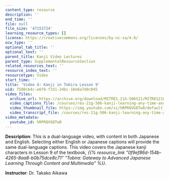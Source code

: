 ```yaml
---
content_type: resource
description: ''
end_time: ''
file: null
file_size: '47153724'
learning_resource_types: []
license: https://creativecommons.org/licenses/by-nc-sa/4.0/
ocw_type: ''
optional_tab_title: ''
optional_text: ''
parent_title: Kanji Video Lectures
parent_type: SupplementalResourceSection
related_resources_text: ''
resource_index_text: ''
resourcetype: Video
start_time: ''
title: 'Video 4: Kanji in Tobira Lesson 9'
uid: 7500c64c-e6f8-f331-24bc-18e8a7d0c045
video_files:
  archive_url: https://archive.org/download/MITRES.21G-506S21/MITRES21G-506S21_Kanji_09_1080p.mp4
  video_captions_file: /courses/res-21g-506-kanji-learning-any-time-any-place-for-japanese-vi-spring-2021/28d878b43c8651aaa32831d0c212cd49_hRPRQVG8Tw0.vtt
  video_thumbnail_file: https://img.youtube.com/vi/hRPRQVG8Tw0/default.jpg
  video_transcript_file: /courses/res-21g-506-kanji-learning-any-time-any-place-for-japanese-vi-spring-2021/fc4ed9dd8a39a183e92905aedddc6175_hRPRQVG8Tw0.pdf
video_metadata:
  youtube_id: hRPRQVG8Tw0
---
```


**Description**: This is a dual-language video, with content in both Japanese and English. Selecting either English or Japanese captions will provide the same dual-language captions. This video covers the Japanese kanji characters in Lesson 9 of the textbook, _{{% resource_link "0f9ef86d-154b-4265-8aa8-b0b75dce8c71" "Tobira: Gateway to Advanced Japanese Learning Through Content and Multimedia" %}}_.

**Instructor**: Dr. Takako Aikawa

